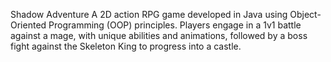 Shadow Adventure
A 2D action RPG game developed in Java using Object-Oriented Programming (OOP) principles. Players engage in a 1v1 battle against a mage, with unique abilities and animations, followed by a boss fight against the Skeleton King to progress into a castle.
